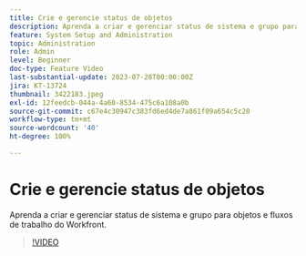 ```yaml
---
title: Crie e gerencie status de objetos
description: Aprenda a criar e gerenciar status de sistema e grupo para objetos e fluxos de trabalho do Workfront.
feature: System Setup and Administration
topic: Administration
role: Admin
level: Beginner
doc-type: Feature Video
last-substantial-update: 2023-07-28T00:00:00Z
jira: KT-13724
thumbnail: 3422183.jpeg
exl-id: 12feedcb-044a-4a60-8534-475c6a108a0b
source-git-commit: c67e4c30947c383fd6ed4de7a861f09a654c5c20
workflow-type: tm+mt
source-wordcount: '40'
ht-degree: 100%

---
```


# Crie e gerencie status de objetos

Aprenda a criar e gerenciar status de sistema e grupo para objetos e fluxos de trabalho do Workfront.

>[!VIDEO](https://video.tv.adobe.com/v/3451854/?learn=on&captions=por_br)
